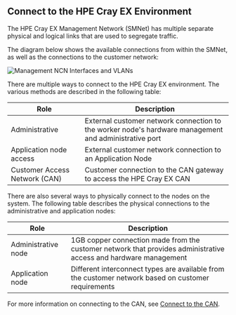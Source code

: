 ## Connect to the HPE Cray EX Environment

The HPE Cray EX Management Network \(SMNet\) has multiple separate physical and logical links that are used to segregate traffic.

The diagram below shows the available connections from within the SMNet, as well as the connections to the customer network:

![Management NCN Interfaces and VLANs](../../../img/operations/Management_NCN_Interfaces_and_VLANs.PNG "Management NCN Interfaces and VLANs")

There are multiple ways to connect to the HPE Cray EX environment. The various methods are described in the following table:

|Role|Description|
|----|-----------|
|Administrative|External customer network connection to the worker node's hardware management and administrative port|
|Application node access|External customer network connection to an Application Node|
|Customer Access Network \(CAN\)|Customer connection to the CAN gateway to access the HPE Cray EX CAN|

There are also several ways to physically connect to the nodes on the system. The following table describes the physical connections to the administrative and application nodes:

|Role|Description|
|----|-----------|
|Administrative node|1GB copper connection made from the customer network that provides administrative access and hardware management|
|Application node|Different interconnect types are available from the customer network based on customer requirements|

For more information on connecting to the CAN, see [Connect to the CAN](customer_access_network/Connect_to_the_CAN.md).


